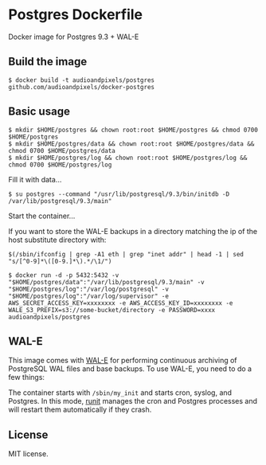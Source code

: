 # Postgres Dockerfile

Docker image for Postgres 9.3 + WAL-E

## Build the image
```shell
$ docker build -t audioandpixels/postgres github.com/audioandpixels/docker-postgres
```

## Basic usage

```shell
$ mkdir $HOME/postgres && chown root:root $HOME/postgres && chmod 0700 $HOME/postgres
$ mkdir $HOME/postgres/data && chown root:root $HOME/postgres/data && chmod 0700 $HOME/postgres/data
$ mkdir $HOME/postgres/log && chown root:root $HOME/postgres/log && chmod 0700 $HOME/postgres/log
```

Fill it with data...
```shell
$ su postgres --command "/usr/lib/postgresql/9.3/bin/initdb -D /var/lib/postgresql/9.3/main"
```

Start the container...

If you want to store the WAL-E backups in a directory matching the ip of the host substitute directory with:
```shell
$(/sbin/ifconfig | grep -A1 eth | grep "inet addr" | head -1 | sed "s/[^0-9]*\([0-9.]*\).*/\1/")
```

```shell
$ docker run -d -p 5432:5432 -v "$HOME/postgres/data":"/var/lib/postgresql/9.3/main" -v "$HOME/postgres/log":"/var/log/postgresql" -v "$HOME/postgres/log":"/var/log/supervisor" -e AWS_SECRET_ACCESS_KEY=xxxxxxxx -e AWS_ACCESS_KEY_ID=xxxxxxxx -e WALE_S3_PREFIX=s3://some-bucket/directory -e PASSWORD=xxxx audioandpixels/postgres
```

## WAL-E

This image comes with [WAL-E][wal-e] for performing continuous archiving of PostgreSQL WAL files and base backups.  To use WAL-E, you need to do a few things:

The container starts with `/sbin/my_init` and starts cron, syslog, and Postgres. In this mode, [runit][runit] manages the cron and Postgres processes and will restart them automatically if they crash.

## License

MIT license.

[wal-e]:  https://github.com/wal-e/wal-e
[runit]:  http://smarden.org/runit/
